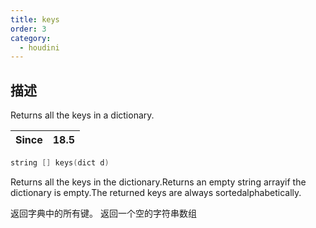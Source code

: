 ```yaml
---
title: keys
order: 3
category:
  - houdini
---
```

    
## 描述

Returns all the keys in a dictionary.

| Since | 18.5 |
| ----- | ---- |

```c
string [] keys(dict d)
```

Returns all the keys in the dictionary.Returns an empty string arrayif the
dictionary is empty.The returned keys are always sortedalphabetically.

返回字典中的所有键。 返回一个空的字符串数组
